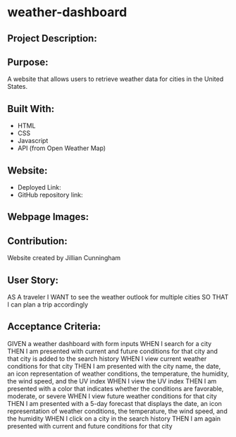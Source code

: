 # weather-dashboard

## Project Description:

## Purpose:

A website that allows users to retrieve weather data for cities in the United States.

## Built With:

- HTML
- CSS
- Javascript
- API (from Open Weather Map)

## Website:

- Deployed Link:
- GitHub repository link:

## Webpage Images:

## Contribution:

Website created by Jillian Cunningham

## User Story:

AS A traveler
I WANT to see the weather outlook for multiple cities
SO THAT I can plan a trip accordingly

## Acceptance Criteria:

GIVEN a weather dashboard with form inputs
WHEN I search for a city
THEN I am presented with current and future conditions for that city and that city is added to the search history
WHEN I view current weather conditions for that city
THEN I am presented with the city name, the date, an icon representation of weather conditions, the temperature, the humidity, the wind speed, and the UV index
WHEN I view the UV index
THEN I am presented with a color that indicates whether the conditions are favorable, moderate, or severe
WHEN I view future weather conditions for that city
THEN I am presented with a 5-day forecast that displays the date, an icon representation of weather conditions, the temperature, the wind speed, and the humidity
WHEN I click on a city in the search history
THEN I am again presented with current and future conditions for that city
